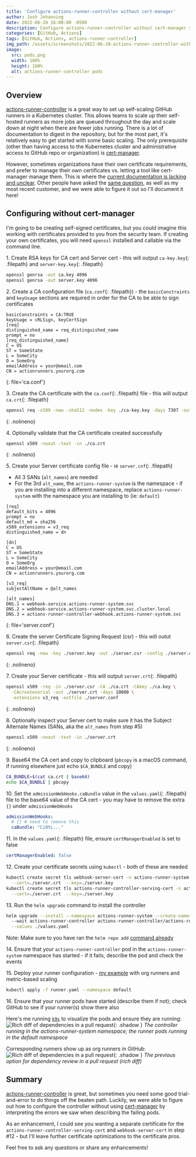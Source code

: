 ```yaml
---
title: 'Configure actions-runner-controller without cert-manager'
author: Josh Johanning
date: 2022-06-28 16:00:00 -0500
description: Configure actions-runner-controller without cert-manager so that you can use self-signed or self-managed certificates to scale your GitHub runners
categories: [GitHub, Actions]
tags: [GitHub, Actions, actions-runner-controller]
img_path: /assets/screenshots/2022-06-28-actions-runner-controller-without-cert-manager
image:
  src: pods.png
  width: 100%
  height: 100%
  alt: actions-runner-controller pods
---
```


## Overview

[actions-runner-controller](https://github.com/actions-runner-controller/actions-runner-controller) is a great way to set up self-scaling GitHub runners in a Kubernetes cluster. This allows teams to scale up their self-hosted runners as more jobs are queued throughout the day and scale down at night when there are fewer jobs running. There is a lot of documentation to digest in the repository, but for the most part, it's relatively easy to get started with some basic scaling. The only prerequisite (other than having access to the Kubernetes cluster and administrative access to GitHub repo or organization) is [cert-manager](https://cert-manager.io/docs/). 

However, sometimes organizations have their own certificate requirements, and prefer to manage their own certificates vs. letting a tool like cert-manager manage them. This is where the [current documentation is lacking and unclear](https://github.com/actions-runner-controller/actions-runner-controller#using-without-cert-manager). Other people have asked the [same question](https://github.com/actions-runner-controller/actions-runner-controller/issues?q=is%3Aissue+in%3Atitle+without+cert-manager+), as well as my most recent customer, and we were able to figure it out so I'll document it here!

## Configuring without cert-manager

I'm going to be creating self-signed certificates, but you could imagine this working with certificates provided to you from the security team. If creating your own certificates, you will need `openssl` installed and callable via the command line.

1\. Create RSA keys for CA cert and Server cert - this will output `ca-key.key`{: .filepath} and `server-key.key`{: .filepath}

```bash
openssl genrsa -out ca.key 4096
openssl genrsa -out server.key 4096
```

2\. Create a CA configuration file (`ca.conf`{: .filepath}) - the `basicConstraints` and `keyUsage` sections are required in order for the CA to be able to sign certificates

```config
basicConstraints = CA:TRUE
keyUsage = cRLSign, keyCertSign
[req]
distinguished_name = req_distinguished_name
prompt = no
[req_distinguished_name]
C = US
ST = SomeState
L = SomeCity
O = SomeOrg
emailAddress = your@email.com
CN = actionrunners.yourorg.com
```
{: file='ca.conf'}

3\. Create the CA certificate with the `ca.conf`{: .filepath} file - this will output `ca.crt`{: .filepath}

```bash
openssl req -x509 -new -sha512 -nodes -key ./ca-key.key -days 7307 -out ./ca.crt -config ./ca.conf
```
{: .nolineno}

4\. Optionally validate that the CA certificate created successfully

```bash
openssl x509 -noout -text -in ./ca.crt
```
{: .nolineno}

5\. Create your Server certificate config file - ie `server.cnf`{: .filepath}

- All 3 SANs (`alt_names`) are needed
- For the 3rd `alt_name`, the `actions-runner-system` is the namespace - if you are installing into a different namespace, replace `actions-runner-system` with the namespace you are installing to (ie: `default`)

```text
[req]
default_bits = 4096
prompt = no
default_md = sha256
x509_extensions = v3_req
distinguished_name = dn

[dn]
C = US
ST = SomeState
L = SomeCity
O = SomeOrg
emailAddress = your@email.com
CN = actionrunners.yourorg.com

[v3_req]
subjectAltName = @alt_names

[alt_names]
DNS.1 = webhook-service.actions-runner-system.svc
DNS.2 = webhook-service.actions-runner-system.svc.cluster.local
DNS.3 = actions-runner-controller-webhook.actions-runner-system.svc
```
{: file='server.conf'}

6\. Create the server Certificate Signing Request (csr) - this will outut `server.csr`{: .filepath}

```bash
openssl req -new -key ./server.key -out ./server.csr -config ./server.conf
```
{: .nolineno}

7\. Create your Server certificate - this will output `server.crt`{: .filepath}

```bash
openssl x509 -req -in ./server.csr -CA ./ca.crt -CAkey ./ca.key \
  -CAcreateserial -out ./server.crt -days 10000 \
  -extensions v3_req -extfile ./server.conf
```
{: .nolineno}

8\. Optionally inspect your Server cert to make sure it has the Subject Alternate Names (SANs, aka the `alt_names` from step #5)

```bash
openssl x509 -noout -text -in ./server.crt
```
{: .nolineno}

9\. Base64 the CA cert and copy to clipboard (`pbcopy` is a macOS command, if running elsewhere just echo `$CA_BUNDLE` and copy)

```bash
CA_BUNDLE=$(cat ca.crt | base64)
echo $CA_BUNDLE | pbcopy
```

10\. Set the `admissionWebHooks.caBundle` value in the `values.yaml`{: .filepath} file to the base64 value of the CA cert - you may have to remove the extra `{}` under `admissionWebHooks`

```yaml
admissionWebHooks:
  # {} # need to remove this
  caBundle: "Ci0tL..."
```

11\. In the `values.yaml`{: .filepath} file, ensure `certManagerEnabled` is set to false

```yaml
certManagerEnabled: false
```

12\. Create your certificate secrets using `kubectl` - both of these are needed

```bash
kubectl create secret tls webhook-server-cert -n actions-runner-system \
  --cert=./server.crt  --key=./server.key
kubectl create secret tls actions-runner-controller-serving-cert -n actions-runner-system \
  --cert=./server.crt  --key=./server.key
```

13\. Run the `helm upgrade` command to install the controller

```bash
helm upgrade --install --namespace actions-runner-system --create-namespace \ 
  --wait actions-runner-controller actions-runner-controller/actions-runner-controller \
  --values ./values.yaml
```

Note: Make sure to you have ran the `helm repo add` [command already](https://github.com/actions-runner-controller/actions-runner-controller#installation)

14\. Ensure that your `actions-runner-controller` pod in the `actions-runner-system` namespace has started - if it fails, describe the pod and check the events

15\. Deploy your runner configuration - [my example](https://gist.github.com/joshjohanning/4c4ccd3998d81552be940b07649d609a) with org runners and metric-based scaling

```bash
kubectl apply -f runner.yaml --namespace default
```

16\. Ensure that your runner pods have started (describe them if not); check GitHub to see if your runner(s) show there also

Here's me running [`k9s`](https://k9scli.io/) to visualize the pods and ensure they are running:
![Rich diff of dependencies in a pull request](pods.png){: .shadow }
_The controller running in the actions-runner-system namespace; the runner pods running in the default namespace_

Corresponding runners show up as org runners in GitHub:
![Rich diff of dependencies in a pull request](runners.png){: .shadow }
_The previous option for dependency review in a pull request (rich diff)_

## Summary

[actions-runner-controller](https://github.com/actions-runner-controller/actions-runner-controller) is great, but sometimes you need some good trial-and-error to do things off the beaten path. Luckily, we were able to figure out how to configure the controller without using [cert-manager](https://cert-manager.io/docs/) by interpreting the errors we saw when describing the failing pods.

As an enhancement, I could see you wanting a separate certificate for the `actions-runner-controller-serving-cert` and `webhook-server-cert` in step #12 - but I'll leave further certificate optimizations to the certificate pros.

Feel free to ask any questions or share any enhancements!
